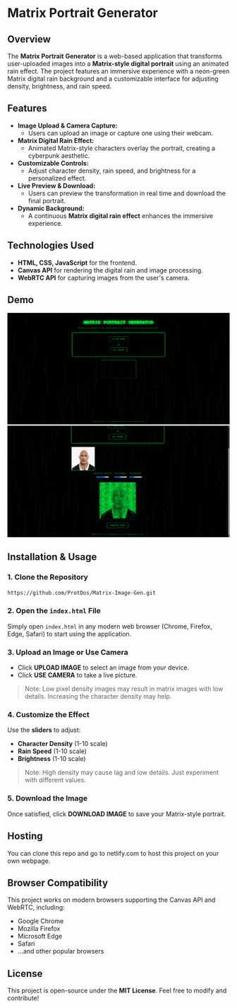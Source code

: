 # Matrix Portrait Generator

## Overview

The **Matrix Portrait Generator** is a web-based application that transforms user-uploaded images into a **Matrix-style digital portrait** using an animated rain effect. The project features an immersive experience with a neon-green Matrix digital rain background and a customizable interface for adjusting density, brightness, and rain speed.

## Features

-   **Image Upload & Camera Capture:**
    -   Users can upload an image or capture one using their webcam.
-   **Matrix Digital Rain Effect:**
    -   Animated Matrix-style characters overlay the portrait, creating a cyberpunk aesthetic.
-   **Customizable Controls:**
    -   Adjust character density, rain speed, and brightness for a personalized effect.
-   **Live Preview & Download:**
    -   Users can preview the transformation in real time and download the final portrait.
-   **Dynamic Background:**
    -   A continuous **Matrix digital rain effect** enhances the immersive experience.

## Technologies Used

-   **HTML, CSS, JavaScript** for the frontend.
-   **Canvas API** for rendering the digital rain and image processing.
-   **WebRTC API** for capturing images from the user's camera.

## Demo

<div align="center">
    <img src="assets/demo1.png" alt="Main Screen">
    <img src="assets/demo2.png" alt="Example">
</div>

## Installation & Usage

### 1. Clone the Repository

```sh
https://github.com/ProtDos/Matrix-Image-Gen.git
```

### 2. Open the `index.html` File

Simply open `index.html` in any modern web browser (Chrome, Firefox, Edge, Safari) to start using the application.

### 3. Upload an Image or Use Camera

-   Click **UPLOAD IMAGE** to select an image from your device.
-   Click **USE CAMERA** to take a live picture.

> Note:
> Low pixel density images may result in matrix images with low details. Increasing the character density may help.

### 4. Customize the Effect

Use the **sliders** to adjust:

-   **Character Density** (1-10 scale)
-   **Rain Speed** (1-10 scale)
-   **Brightness** (1-10 scale)

> Note:
> High density may cause lag and low details. Just experiment with different values.

### 5. Download the Image

Once satisfied, click **DOWNLOAD IMAGE** to save your Matrix-style portrait.

## Hosting

You can clone this repo and go to netlify.com to host this project on your own webpage.

## Browser Compatibility

This project works on modern browsers supporting the Canvas API and WebRTC, including:

-   Google Chrome
-   Mozilla Firefox
-   Microsoft Edge
-   Safari
-   ...and other popular browsers

## License

This project is open-source under the **MIT License**. Feel free to modify and contribute!
